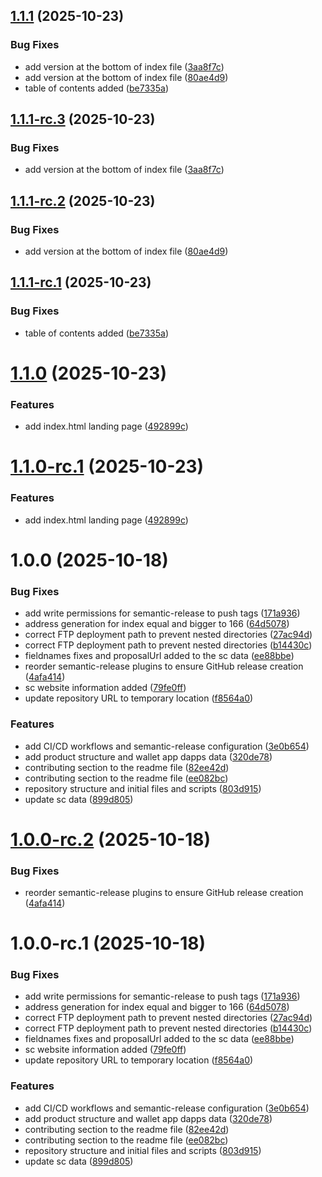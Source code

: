 ## [1.1.1](https://github.com/qubic/static/compare/v1.1.0...v1.1.1) (2025-10-23)


### Bug Fixes

* add version at the bottom of index file ([3aa8f7c](https://github.com/qubic/static/commit/3aa8f7c4a9c988f101d71e8c03e9db4e0e980b59))
* add version at the bottom of index file ([80ae4d9](https://github.com/qubic/static/commit/80ae4d94aebaccfd18d27ac52f2a2b34e25b852c))
* table of contents added ([be7335a](https://github.com/qubic/static/commit/be7335a715597343d01bdbcfb85e4e0cbc213391))

## [1.1.1-rc.3](https://github.com/qubic/static/compare/v1.1.1-rc.2...v1.1.1-rc.3) (2025-10-23)


### Bug Fixes

* add version at the bottom of index file ([3aa8f7c](https://github.com/qubic/static/commit/3aa8f7c4a9c988f101d71e8c03e9db4e0e980b59))

## [1.1.1-rc.2](https://github.com/qubic/static/compare/v1.1.1-rc.1...v1.1.1-rc.2) (2025-10-23)


### Bug Fixes

* add version at the bottom of index file ([80ae4d9](https://github.com/qubic/static/commit/80ae4d94aebaccfd18d27ac52f2a2b34e25b852c))

## [1.1.1-rc.1](https://github.com/qubic/static/compare/v1.1.0...v1.1.1-rc.1) (2025-10-23)


### Bug Fixes

* table of contents added ([be7335a](https://github.com/qubic/static/commit/be7335a715597343d01bdbcfb85e4e0cbc213391))

# [1.1.0](https://github.com/qubic/static/compare/v1.0.0...v1.1.0) (2025-10-23)


### Features

* add index.html landing page ([492899c](https://github.com/qubic/static/commit/492899cc0b93dc6cc009c5f9295006bffb927034))

# [1.1.0-rc.1](https://github.com/qubic/static/compare/v1.0.0...v1.1.0-rc.1) (2025-10-23)


### Features

* add index.html landing page ([492899c](https://github.com/qubic/static/commit/492899cc0b93dc6cc009c5f9295006bffb927034))

# 1.0.0 (2025-10-18)


### Bug Fixes

* add write permissions for semantic-release to push tags ([171a936](https://github.com/sallymoc/static/commit/171a9361db48c124c7a6d46d9641e31ce590cc2b))
* address generation for index equal and bigger to 166 ([64d5078](https://github.com/sallymoc/static/commit/64d507832e07611cedd0ffac87cd40d6c5aa37ad))
* correct FTP deployment path to prevent nested directories ([27ac94d](https://github.com/sallymoc/static/commit/27ac94d83bb0bae53774deb55827e28752384557))
* correct FTP deployment path to prevent nested directories ([b14430c](https://github.com/sallymoc/static/commit/b14430c3cc5a549faa70b74865f9d23660b48058))
* fieldnames fixes and proposalUrl added to the sc data ([ee88bbe](https://github.com/sallymoc/static/commit/ee88bbec2da7299f3e36c44ae93a6ebd6d3b6374))
* reorder semantic-release plugins to ensure GitHub release creation ([4afa414](https://github.com/sallymoc/static/commit/4afa41458a5caf4ad70939d07b92082a357a68dc))
* sc website information added ([79fe0ff](https://github.com/sallymoc/static/commit/79fe0ff0e8d784637c1a6f21157d2ef234201459))
* update repository URL to temporary location ([f8564a0](https://github.com/sallymoc/static/commit/f8564a0fc4a2166f7225d4fd5149c6e2f06e9fee))


### Features

* add CI/CD workflows and semantic-release configuration ([3e0b654](https://github.com/sallymoc/static/commit/3e0b6549cbc466e5abab8258be5e9ca89ba535b6))
* add product structure and wallet app dapps data ([320de78](https://github.com/sallymoc/static/commit/320de783ae3cc1060f4be0fcb199be825a7f01ba))
* contributing section to the readme file ([82ee42d](https://github.com/sallymoc/static/commit/82ee42d447d22b7b45ca121ace7f2a60160f152e))
* contributing section to the readme file ([ee082bc](https://github.com/sallymoc/static/commit/ee082bc44e20d0841e7cfe4f3f70266677140a3f))
* repository structure and initial files and scripts ([803d915](https://github.com/sallymoc/static/commit/803d915ffd89f712a0d816cff43f4f74faeb253f))
* update sc data ([899d805](https://github.com/sallymoc/static/commit/899d805ff2460e6207d99db6197dbfcdd0714248))

# [1.0.0-rc.2](https://github.com/sallymoc/static/compare/v1.0.0-rc.1...v1.0.0-rc.2) (2025-10-18)


### Bug Fixes

* reorder semantic-release plugins to ensure GitHub release creation ([4afa414](https://github.com/sallymoc/static/commit/4afa41458a5caf4ad70939d07b92082a357a68dc))

# 1.0.0-rc.1 (2025-10-18)


### Bug Fixes

* add write permissions for semantic-release to push tags ([171a936](https://github.com/sallymoc/static/commit/171a9361db48c124c7a6d46d9641e31ce590cc2b))
* address generation for index equal and bigger to 166 ([64d5078](https://github.com/sallymoc/static/commit/64d507832e07611cedd0ffac87cd40d6c5aa37ad))
* correct FTP deployment path to prevent nested directories ([27ac94d](https://github.com/sallymoc/static/commit/27ac94d83bb0bae53774deb55827e28752384557))
* correct FTP deployment path to prevent nested directories ([b14430c](https://github.com/sallymoc/static/commit/b14430c3cc5a549faa70b74865f9d23660b48058))
* fieldnames fixes and proposalUrl added to the sc data ([ee88bbe](https://github.com/sallymoc/static/commit/ee88bbec2da7299f3e36c44ae93a6ebd6d3b6374))
* sc website information added ([79fe0ff](https://github.com/sallymoc/static/commit/79fe0ff0e8d784637c1a6f21157d2ef234201459))
* update repository URL to temporary location ([f8564a0](https://github.com/sallymoc/static/commit/f8564a0fc4a2166f7225d4fd5149c6e2f06e9fee))


### Features

* add CI/CD workflows and semantic-release configuration ([3e0b654](https://github.com/sallymoc/static/commit/3e0b6549cbc466e5abab8258be5e9ca89ba535b6))
* add product structure and wallet app dapps data ([320de78](https://github.com/sallymoc/static/commit/320de783ae3cc1060f4be0fcb199be825a7f01ba))
* contributing section to the readme file ([82ee42d](https://github.com/sallymoc/static/commit/82ee42d447d22b7b45ca121ace7f2a60160f152e))
* contributing section to the readme file ([ee082bc](https://github.com/sallymoc/static/commit/ee082bc44e20d0841e7cfe4f3f70266677140a3f))
* repository structure and initial files and scripts ([803d915](https://github.com/sallymoc/static/commit/803d915ffd89f712a0d816cff43f4f74faeb253f))
* update sc data ([899d805](https://github.com/sallymoc/static/commit/899d805ff2460e6207d99db6197dbfcdd0714248))
